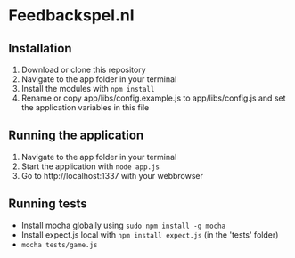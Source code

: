 # Feedbackspel.nl
## Installation
1. Download or clone this repository
2. Navigate to the app folder in your terminal
3. Install the modules with `npm install`
4. Rename or copy app/libs/config.example.js to app/libs/config.js and set the application variables in this file

## Running the application
1. Navigate to the app folder in your terminal
2. Start the application with `node app.js`
3. Go to http://localhost:1337 with your webbrowser

## Running tests
- Install mocha globally using `sudo npm install -g mocha`
- Install expect.js local with `npm install expect.js` (in the 'tests' folder)
- `mocha tests/game.js`
